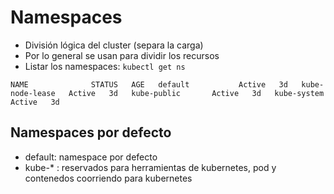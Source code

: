 # Namespaces
- División lógica del cluster (separa  la carga)
- Por lo general se usan para dividir los recursos
- Listar los namespaces: `kubectl get ns`  

`NAME              STATUS   AGE  
default           Active   3d  
kube-node-lease   Active   3d  
kube-public       Active   3d  
kube-system       Active   3d`  

## Namespaces por defecto
- default: namespace por defecto
- kube-* : reservados para herramientas de kubernetes, pod y contenedos coorriendo para kubernetes